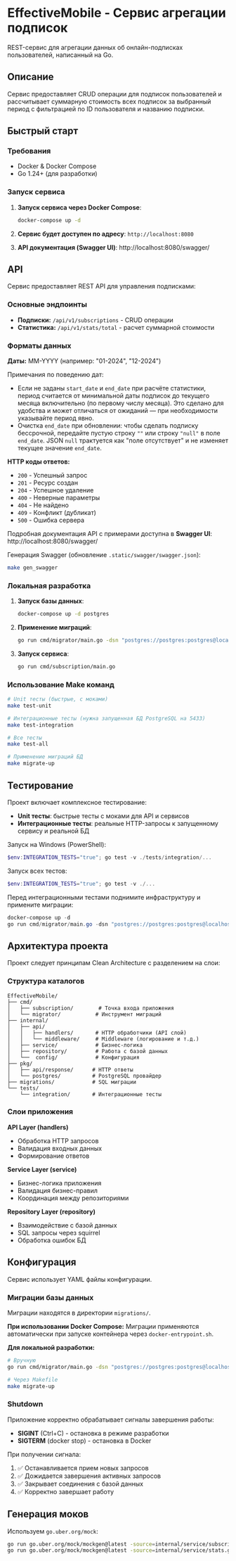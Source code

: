 # EffectiveMobile - Сервис агрегации подписок

REST-сервис для агрегации данных об онлайн-подписках пользователей, написанный на Go.

## Описание

Сервис предоставляет CRUD операции для подписок пользователей и рассчитывает суммарную стоимость всех подписок за выбранный период с фильтрацией по ID пользователя и названию подписки.

## Быстрый старт

### Требования
- Docker & Docker Compose
- Go 1.24+ (для разработки)

### Запуск сервиса

1. **Запуск сервиса через Docker Compose**:
   ```bash
   docker-compose up -d
   ```

2. **Сервис будет доступен по адресу**: `http://localhost:8080`

3. **API документация (Swagger UI)**: http://localhost:8080/swagger/

## API

Сервис предоставляет REST API для управления подписками:

### Основные эндпоинты

- **Подписки:** `/api/v1/subscriptions` - CRUD операции
- **Статистика:** `/api/v1/stats/total` - расчет суммарной стоимости

### Форматы данных

**Даты:** MM-YYYY (например: "01-2024", "12-2024")

Примечания по поведению дат:
- Если не заданы `start_date` и `end_date` при расчёте статистики, период считается от минимальной даты подписок до текущего месяца включительно (по первому числу месяца). Это сделано для удобства и может отличаться от ожиданий — при необходимости указывайте период явно.
- Очистка `end_date` при обновлении: чтобы сделать подписку бессрочной, передайте пустую строку `""` или строку `"null"` в поле `end_date`. JSON `null` трактуется как "поле отсутствует" и не изменяет текущее значение `end_date`.

**HTTP коды ответов:**
- `200` - Успешный запрос
- `201` - Ресурс создан
- `204` - Успешное удаление
- `400` - Неверные параметры
- `404` - Не найдено
- `409` - Конфликт (дубликат)
- `500` - Ошибка сервера

Подробная документация API с примерами доступна в **Swagger UI**: http://localhost:8080/swagger/

Генерация Swagger (обновление `.static/swagger/swagger.json`):
```bash
make gen_swagger
```

### Локальная разработка

1. **Запуск базы данных**:
   ```bash
   docker-compose up -d postgres
   ```

2. **Применение миграций**:
   ```bash
   go run cmd/migrator/main.go -dsn "postgres://postgres:postgres@localhost:5433/subscriptions?sslmode=disable" -migrations-path "migrations"
   ```

3. **Запуск сервиса**:
   ```bash
   go run cmd/subscription/main.go
   ```

### Использование Make команд

```bash
# Unit тесты (быстрые, с моками)
make test-unit

# Интеграционные тесты (нужна запущенная БД PostgreSQL на 5433)
make test-integration

# Все тесты
make test-all

# Применение миграций БД
make migrate-up
```

## Тестирование

Проект включает комплексное тестирование:

- **Unit тесты**: быстрые тесты с моками для API и сервисов
- **Интеграционные тесты**: реальные HTTP-запросы к запущенному сервису и реальной БД

Запуск на Windows (PowerShell):
```powershell
$env:INTEGRATION_TESTS="true"; go test -v ./tests/integration/...
```

Запуск всех тестов:
```powershell
$env:INTEGRATION_TESTS="true"; go test -v ./...
```

Перед интеграционными тестами поднимите инфраструктуру и примените миграции:
```powershell
docker-compose up -d
go run cmd/migrator/main.go -dsn "postgres://postgres:postgres@localhost:5433/subscriptions?sslmode=disable" -migrations-path "migrations"
```

## Архитектура проекта

Проект следует принципам Clean Architecture с разделением на слои:

### Структура каталогов
```
EffectiveMobile/
├── cmd/
│   ├── subscription/        # Точка входа приложения
│   └── migrator/           # Инструмент миграций
├── internal/
│   ├── api/
│   │   ├── handlers/       # HTTP обработчики (API слой)
│   │   └── middleware/     # Middleware (логирование и т.д.)
│   ├── service/            # Бизнес-логика
│   ├── repository/         # Работа с базой данных
│   └──  config/            # Конфигурация
├── pkg/
│   ├── api/response/      # HTTP ответы
│   └── postgres/          # PostgreSQL провайдер
├── migrations/            # SQL миграции
└── tests/
    └── integration/       # Интеграционные тесты
```

### Слои приложения

**API Layer (handlers)**
- Обработка HTTP запросов
- Валидация входных данных
- Формирование ответов

**Service Layer (service)**
- Бизнес-логика приложения
- Валидация бизнес-правил
- Координация между репозиториями

**Repository Layer (repository)**
- Взаимодействие с базой данных
- SQL запросы через squirrel
- Обработка ошибок БД

## Конфигурация

Сервис использует YAML файлы конфигурации. 

### Миграции базы данных

Миграции находятся в директории `migrations/`.

**При использовании Docker Compose:**
Миграции применяются автоматически при запуске контейнера через `docker-entrypoint.sh`.

**Для локальной разработки:**
```bash
# Вручную
go run cmd/migrator/main.go -dsn "postgres://postgres:postgres@localhost:5433/subscriptions?sslmode=disable" -migrations-path "./migrations"

# Через Makefile
make migrate-up
```

### Shutdown

Приложение корректно обрабатывает сигналы завершения работы:

- **SIGINT** (Ctrl+C) - остановка в режиме разработки
- **SIGTERM** (docker stop) - остановка в Docker

При получении сигнала:
1. ✅ Останавливается прием новых запросов
2. ✅ Дожидается завершения активных запросов
3. ✅ Закрывает соединения с базой данных
4. ✅ Корректно завершает работу

## Генерация моков

Используем `go.uber.org/mock`:
```bash
go run go.uber.org/mock/mockgen@latest -source=internal/service/subscription.go -destination=internal/service/subscription_mock.go -package=service
go run go.uber.org/mock/mockgen@latest -source=internal/service/stats.go -destination=internal/service/stats_mock.go -package=service
```